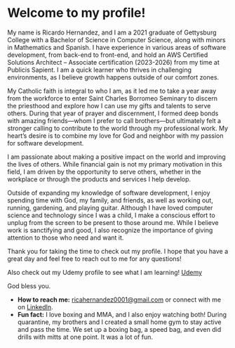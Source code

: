 # Welcome to my profile!

My name is Ricardo Hernandez, and I am a 2021 graduate of Gettysburg College with a Bachelor of Science in Computer Science, along with minors in Mathematics and Spanish. I have experience in various areas of software development, from back-end to front-end, and hold an AWS Certified Solutions Architect – Associate certification (2023-2026) from my time at Publicis Sapient. I am a quick learner who thrives in challenging environments, as I believe growth happens outside of our comfort zones.

My Catholic faith is integral to who I am, as it led me to take a year away from the workforce to enter Saint Charles Borromeo Seminary to discern the priesthood and explore how I can use my gifts and talents to serve others. During that year of prayer and discernment, I formed deep bonds with amazing friends—whom I prefer to call brothers—but ultimately felt a stronger calling to contribute to the world through my professional work. My heart’s desire is to combine my love for God and neighbor with my passion for software development.

I am passionate about making a positive impact on the world and improving the lives of others. While financial gain is not my primary motivation in this field, I am driven by the opportunity to serve others, whether in the workplace or through the products and services I help develop.

Outside of expanding my knowledge of software development, I enjoy spending time with God, my family, and friends, as well as working out, running, gardening, and playing guitar. Although I have loved computer science and technology since I was a child, I make a conscious effort to unplug from the screen to be present to those around me. While I believe work is sanctifying and good, I also recognize the importance of giving attention to those who need and want it.

Thank you for taking the time to check out my profile. I hope that you have a great day and feel free to reach out to me for any questions!

Also check out my Udemy profile to see what I am learning! [Udemy](https://www.udemy.com/user/ricardo-hernandez-4612/)

God bless you.

- **How to reach me:** [ricahernandez0001@gmail.com](mailto:ricahernandez0001@gmail.com) or connect with me on [LinkedIn](https://www.linkedin.com/in/ricardohern/).
- **Fun fact:** I love boxing and MMA, and I also enjoy watching both! During quarantine, my brothers and I created a small home gym to stay active and pass the time. We set up a boxing bag, a speed bag, and even did drills with mitts at one point. It was a lot of fun.

<!---
ricardoh2021/ricardoh2021 is a ✨ special ✨ repository because its `README.md` (this file) appears on your GitHub profile.
You can click the Preview link to take a look at your changes.
--->
